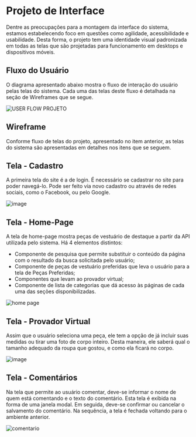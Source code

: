 
# Projeto de Interface

Dentre as preocupações para a montagem da interface do sistema, estamos estabelecendo foco em questões como agilidade, acessibilidade e usabilidade. Desta forma, o projeto tem uma identidade visual padronizada em todas as telas que são projetadas para funcionamento em desktops e dispositivos móveis.

## Fluxo do Usuário

O diagrama apresentado abaixo mostra o fluxo de interação do usuário pelas telas do sistema. Cada uma das telas deste fluxo é detalhada na seção de Wireframes que se segue. 

![USER FLOW PROJETO](https://user-images.githubusercontent.com/89881486/135936876-1be5b4f6-c530-4a0c-8fda-7eb3b4dd9acd.PNG)

## Wireframe

Conforme fluxo de telas do projeto, apresentado no item anterior, as telas do sistema são apresentadas em detalhes nos itens que se seguem.

## Tela - Cadastro

A primeira tela do site é a de login. É necessário se cadastrar no site para poder navegá-lo. Pode ser feito via novo cadastro ou através de redes sociais, como o Facebook, ou pelo Google.

![image](https://user-images.githubusercontent.com/89881486/135947183-bb926a80-9def-4f7a-b2f0-275207feb4e1.png)

## Tela - Home-Page

A tela de home-page mostra peças de vestuário de destaque a partir da API utilizada pelo sistema. Há 4 elementos distintos:
-	Componente de pesquisa que permite substituir o conteúdo da página com o resultado da busca solicitada pelo usuário;
-	Componente de peças de vestuário preferidas que leva o usuário para a tela de Peças Preferidas;
-	Componentes que levam ao provador virtual;
-	Componente de lista de categorias que dá acesso às páginas de cada uma das seções disponibilizadas.

![home page](https://user-images.githubusercontent.com/89881486/135946332-d26840ae-aaab-4911-bfb5-e9d244f4b1e7.PNG)

## Tela - Provador Virtual

Assim que o usuário seleciona uma peça, ele tem a opção de já incluir suas medidas ou tirar uma foto de corpo inteiro. Desta maneira, ele saberá qual o tamanho adequado da roupa que gostou, e como ela ficará no corpo.

![image](https://user-images.githubusercontent.com/89881486/135946652-7b5455c9-1aca-4eb8-ab99-a97cb026275c.png)

## Tela - Comentários

Na tela que permite ao usuário comentar, deve-se informar o nome de quem está comentando e o texto do comentário. Esta tela é exibida na forma de uma janela modal. Em seguida, deve-se confirmar ou cancelar o salvamento do comentário. Na sequência, a tela é fechada voltando para o ambiente anterior.

![comentario](https://user-images.githubusercontent.com/89881486/135946451-f107164f-115b-4b81-8a62-bcd00475c4bd.PNG)
